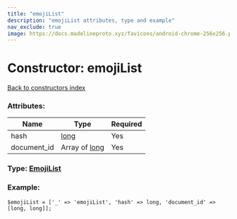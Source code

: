 ```yaml
---
title: "emojiList"
description: "emojiList attributes, type and example"
nav_exclude: true
image: https://docs.madelineproto.xyz/favicons/android-chrome-256x256.png
---
```

# Constructor: emojiList  
[Back to constructors index](/API_docs/constructors/index.html)



### Attributes:

| Name     |    Type       | Required |
|----------|---------------|----------|
|hash|[long](/API_docs/types/long.html) | Yes|
|document\_id|Array of [long](/API_docs/types/long.html) | Yes|



### Type: [EmojiList](/API_docs/types/EmojiList.html)


### Example:

```
$emojiList = ['_' => 'emojiList', 'hash' => long, 'document_id' => [long, long]];
```  
